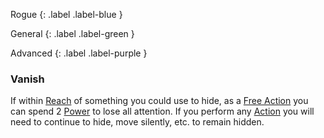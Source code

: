 Rogue
{: .label .label-blue }

General
{: .label .label-green }

Advanced
{: .label .label-purple }
### Vanish

If within [Reach](Core/Movement#Reach) of something you could use to hide, as a [Free Action](Core/Terminology#Free%20Action) you can spend 2 [Power](Game/Core/Blocks/Power) to lose all attention. If you perform any [Action](Core/Terminology#Action) you will need to continue to hide, move silently, etc. to remain hidden.